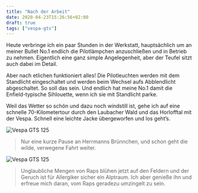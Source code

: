 ```yaml
---
title: "Nach der Arbeit"
date: 2020-04-23T15:26:56+02:00
draft: true
tags: ["vespa-gts"]
---
```

Heute verbringe ich ein paar Stunden in der Werkstatt, hauptsächlich um an meiner Bullet No.1 endlich die Pilotlämpchen anzuschließen und in Betrieb zu nehmen. Eigentlich eine ganz simple Angelegenheit, aber der Teufel sitzt auch dabei im Detail.

Aber nach etlichen funktioniert alles! Die Pilotleuchten werden mit dem Standlicht eingeschaltet und werden beim Wechsel aufs Abblendlicht abgeschaltet. So soll das sein. Und endlich hat meine No.1 damit die Enfield-typische Sihlouette, wenn ich sie mit Standlicht parke.

Weil das Wetter so schön und dazu noch windstill ist, gehe ich auf eine schnelle 70-Kilometertour durch den Laubacher Wald und das Horlofftal mit der Vespa. Schnell eine leichte Jacke übergeworfen und los geht’s.

![Vespa GTS 125](../04-23-p01.jpg)
> Nur eine kurze Pause an Herrmanns Brünnchen, und schon geht die wilde, verwegene Fahrt weiter.

![Vespa GTS 125](../04-23-p02.jpg)
> Unglaubliche Mengen von Raps blühen jetzt auf den Feldern und der Geruch ist für Allergiker sicher ein Alptraum. Ich aber genieße ihn und erfreue mich daran, vom Raps geradezu umzingelt zu sein.


